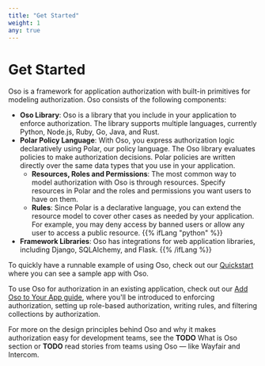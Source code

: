 ```yaml
---
title: "Get Started"
weight: 1
any: true
---
```


# Get Started

Oso is a framework for application authorization with built-in
primitives for modeling authorization. Oso consists of the following
components:

- **Oso Library**: Oso is a library that you include in your application to
enforce authorization. The library supports multiple languages,
currently Python, Node.js, Ruby, Go, Java, and Rust.
- **Polar Policy Language**: With Oso, you express authorization logic
declaratively using Polar, our policy language. The Oso library
evaluates policies to make authorization decisions. Polar policies are
written directly over the same data types that you use in your
application.
    - **Resources, Roles and Permissions**: The most common way to model
    authorization with Oso is through resources. Specify resources in
    Polar and the roles and permissions you want users to have on them.
    - **Rules**: Since Polar is a declarative language, you can extend
    the resource model to cover other cases as needed by your
    application. For example, you may deny access by banned users or
    allow any user to access a public resource.
{{% ifLang "python" %}}
- **Framework Libraries**: Oso has integrations for web
application libraries, including Django, SQLAlchemy, and Flask.
{{% /ifLang %}}

To quickly have a runnable example of using Oso, check out our
[Quickstart](quickstart) where you can see a sample app with Oso.

To use Oso for authorization in an existing application, check out our
[Add Oso to Your App guide](application), where you'll be introduced to
enforcing authorization, setting up role-based authorization, writing
rules, and filtering collections by authorization.

For more on the design principles behind Oso and why it makes
authorization easy for development teams, see the **TODO** What is Oso
section or **TODO** read stories from teams using Oso — like Wayfair and
Intercom.
